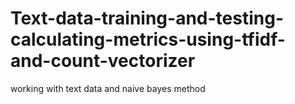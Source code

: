 # Text-data-training-and-testing-calculating-metrics-using-tfidf-and-count-vectorizer
working with text data and naive bayes method 
